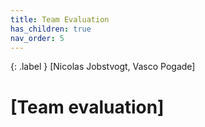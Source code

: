 ```yaml
---
title: Team Evaluation
has_children: true
nav_order: 5
---
```


{: .label }
[Nicolas Jobstvogt, Vasco Pogade]

# [Team evaluation]
